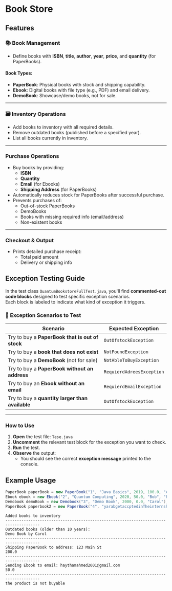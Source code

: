 # Book Store


## Features

### 📚 Book Management
- Define books with **ISBN**, **title**, **author**, **year**, **price**, and **quantity** (for PaperBooks).

#### Book Types:
- **PaperBook**: Physical books with stock and shipping capability.
- **Ebook**: Digital books with file type (e.g., PDF) and email delivery.
- **DemoBook**: Showcase/demo books, not for sale.

---

### 🗃 Inventory Operations
- Add books to inventory with all required details.
- Remove outdated books (published before a specified year).
- List all books currently in inventory.

---

###  Purchase Operations
- Buy books by providing:
  - **ISBN**
  - **Quantity**
  - **Email** (for Ebooks)
  - **Shipping Address** (for PaperBooks)
- Automatically reduces stock for PaperBooks after successful purchase.
- Prevents purchases of:
  - Out-of-stock PaperBooks
  - DemoBooks
  - Books with missing required info (email/address)
  - Non-existent books

---

### Checkout & Output
- Prints detailed purchase receipt:
  - Total paid amount
  - Delivery or shipping info

 
 ##  Exception Testing Guide

In the test class `QuantumBookstoreFullTest.java`, you'll find **commented-out code blocks** designed to test specific exception scenarios.  
Each block is labeled to indicate what kind of exception it triggers.

### 📌 Exception Scenarios to Test

| Scenario | Expected Exception |
|----------|--------------------|
| Try to buy a **PaperBook that is out of stock** | `OutOfstockException` |
| Try to buy a **book that does not exist** | `NotFoundException` |
| Try to buy a **DemoBook** (not for sale) | `NotAbleToBuyException` |
| Try to buy a **PaperBook without an address** | `RequierdAdreesException` |
| Try to buy an **Ebook without an email** | `RequierdEmailException` |
| Try to buy a **quantity larger than available** | `OutOfstockException` |

---

### How to Use

1. **Open** the test file: `Tese.java`
2. **Uncomment** the relevant test block for the exception you want to check.
3. **Run** the test.
4. **Observe** the output:
   - You should see the correct **exception message** printed to the console.


##  Example Usage

```java
PaperBook paperBook = new PaperBook("1", "Java Basics", 2019, 100.0, "Alice", 10);
Ebook ebook = new Ebook("2", "Quantum Computing", 2020, 50.0, "Bob", "PDF");
Demobook demoBook = new Demobook("3", "Demo Book", 2000, 0.0, "Carol");
PaperBook paperbook2 = new PaperBook("4", "yarabgetaccptedinTheinternship", 2024, 1.0, "haytham", 12);

```
```
Added books to inventory
-------------------------------------------------------------------------------------
Outdated books (older than 10 years):
Demo Book by Carol
-------------------------------------------------------------------------------------
Shipping PaperBook to address: 123 Main St
200.0
-------------------------------------------------------------------------------------
Sending Ebook to email: haythamahmed2001@gmail.com
50.0
-------------------------------------------------------------------------------------
the product is not buyable
```



